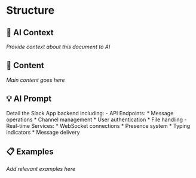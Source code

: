 # Structure

## 🤖 AI Context

_Provide context about this document to AI_

## 📝 Content

_Main content goes here_

## 💡 AI Prompt

Detail the Slack App backend including:
        - API Endpoints:
          * Message operations
          * Channel management
          * User authentication
          * File handling
        - Real-time Services:
          * WebSocket connections
          * Presence system
          * Typing indicators
          * Message delivery

## 📋 Examples

_Add relevant examples here_

